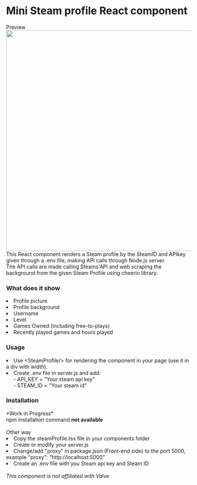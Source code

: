 <h1>Mini Steam profile React component</h2>
Preview
<img src="https://media.discordapp.net/attachments/1035917451533221953/1035917510962323506/PixCut-removebg_thumbnail.png" width="600">
This React component renders a Steam profile by the SteamID and APIkey given through a .env file, making API calls through Node.js server.<br>
The API calls are made calling Steams'API and web scraping the background from the given Steam Profile using cheerio library.
<h3>What does it show</h3>
<li>Profile picture</li>
<li>Profile background</li>
<li>Username</li>
<li>Level</li>
<li>Games Owned (including free-to-plays)</li>
<li>Recently played games and hours played</li>
<h3>Usage</h3>
<li>Use &ltSteamProfile/&gt for rendering the component in your page (use it in a div with width).</li>
<li>Create .env file in server.js and add:</li>
&nbsp;&nbsp;&nbsp;&nbsp; - API_KEY = "Your steam api key"<br>
&nbsp;&nbsp;&nbsp;&nbsp; - STEAM_ID = "Your steam id"
<h3>Installation</h3>
*Work in Progress* <br>npm installation command <b> not available</b><br><br>
Other way
<li>Copy the steamProfile.tsx file in your components folder</li>
<li>Create or modify your server.js</li>
<li>Change/add "proxy" in package.json (Front-end side) to the port 5000, example "proxy": "http://localhost:5000"</li>
<li>Create an .env file with you Steam api key and Steam ID </li>
<br>
<em>This component is not affiliated with Valve</em>


